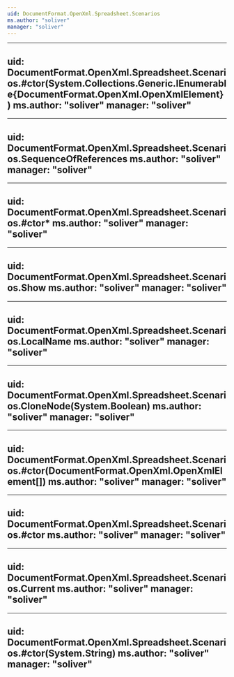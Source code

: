 ```yaml
---
uid: DocumentFormat.OpenXml.Spreadsheet.Scenarios
ms.author: "soliver"
manager: "soliver"
---
```


---
uid: DocumentFormat.OpenXml.Spreadsheet.Scenarios.#ctor(System.Collections.Generic.IEnumerable{DocumentFormat.OpenXml.OpenXmlElement})
ms.author: "soliver"
manager: "soliver"
---

---
uid: DocumentFormat.OpenXml.Spreadsheet.Scenarios.SequenceOfReferences
ms.author: "soliver"
manager: "soliver"
---

---
uid: DocumentFormat.OpenXml.Spreadsheet.Scenarios.#ctor*
ms.author: "soliver"
manager: "soliver"
---

---
uid: DocumentFormat.OpenXml.Spreadsheet.Scenarios.Show
ms.author: "soliver"
manager: "soliver"
---

---
uid: DocumentFormat.OpenXml.Spreadsheet.Scenarios.LocalName
ms.author: "soliver"
manager: "soliver"
---

---
uid: DocumentFormat.OpenXml.Spreadsheet.Scenarios.CloneNode(System.Boolean)
ms.author: "soliver"
manager: "soliver"
---

---
uid: DocumentFormat.OpenXml.Spreadsheet.Scenarios.#ctor(DocumentFormat.OpenXml.OpenXmlElement[])
ms.author: "soliver"
manager: "soliver"
---

---
uid: DocumentFormat.OpenXml.Spreadsheet.Scenarios.#ctor
ms.author: "soliver"
manager: "soliver"
---

---
uid: DocumentFormat.OpenXml.Spreadsheet.Scenarios.Current
ms.author: "soliver"
manager: "soliver"
---

---
uid: DocumentFormat.OpenXml.Spreadsheet.Scenarios.#ctor(System.String)
ms.author: "soliver"
manager: "soliver"
---
